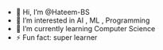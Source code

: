 - 👋 Hi, I’m @Hateem-BS
- 👀 I’m interested in AI , ML , Programming
- 🌱 I’m currently learning Computer Science
- ⚡ Fun fact: super learner

<!---
Hateem-BS/Hateem-BS is a ✨ special ✨ repository because its `README.md` (this file) appears on your GitHub profile.
You can click the Preview link to take a look at your changes.
--->
